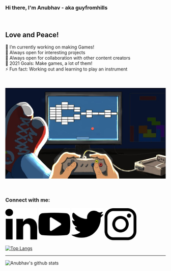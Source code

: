 ### Hi there, I'm Anubhav - aka guyfromhills 
<br/>

##  Love and Peace! <br/>
🔭 I’m currently working on making Games!<br/>
🌱 Always open for interesting projects <br/>
👯 Always open for collaboration with other content creators <br/>
🥅 2021 Goals: Make games, a lot of them! <br/>
⚡ Fun fact: Working out and learning to play an instrument <br/>
 
 
<br/>
 
![alt Game](https://github.com/guyfromhills/guyfromhills/blob/master/images/games.jpg)
 
<br/>

### Connect with me:

[<img  src="/images/linkedin-logo.png" height="100px" width="100px" />][Linkedin] 
[<img  src="/images/youtube-logo.png" height="100px" width="100px" />][Youtube]
[<img  src="/images/twitter-black-shape.png" height="100px" width="100px" />][Twitter]
[<img  src="/images/instagram-logo.png" height="100px" width="100px" />][Instagram]
<br/>



[![Top Langs](https://github-readme-stats.vercel.app/api/top-langs/?username=guyfromhills&layout=compact)](https://github.com/anuraghazra/github-readme-stats)


---
![Anubhav's github stats](https://github-readme-stats.vercel.app/api?username=guyfromhills&show_icons=true&theme=dracula)

<br/>
<br/>


[Linkedin]:https://www.linkedin.com/in/guyfromhills/ 
[Youtube]:https://www.youtube.com/channel/UCY9wK6W6rzvGNxidxC7Tgiw?view_as=subscriber
[Twitter]:https://twitter.com/guyfromhills
[Instagram]:https://www.instagram.com/guyfromhills/?hl=en



